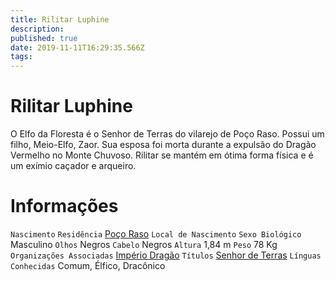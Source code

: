 ```yaml
---
title: Rilitar Luphine
description: 
published: true
date: 2019-11-11T16:29:35.566Z
tags: 
---
```


<!-- SUBTITLE: Senhor de Terras de Poço Raso -->

# Rilitar Luphine
O Elfo da Floresta é o Senhor de Terras do vilarejo de Poço Raso. Possui um filho, Meio-Elfo, Zaor. Sua esposa foi morta durante a expulsão do Dragão Vermelho no Monte Chuvoso. Rilitar se mantém em ótima forma física e é um exímio caçador e arqueiro.

# Informações
`Nascimento` 
`Residência` [Poço Raso](http://localhost/lugares/plano-material/drafeon/sudeste-de-drafeon/poco-raso-vilarejo#poco-raso)
`Local de Nascimento` 
`Sexo Biológico` Masculino
`Olhos` Negros 
`Cabelo` Negros
`Altura` 1,84 m
`Peso` 78 Kg
`Organizações Associadas` [Império Dragão](http://localhost/faccoes/imperio-dragao#imperio-dragao)
`Títulos` [Senhor de Terras](http://localhost/rankings-e-titulos/senhor-de-terras#senhor-de-terras)
`Línguas Conhecidas` Comum, Élfico, Dracônico


